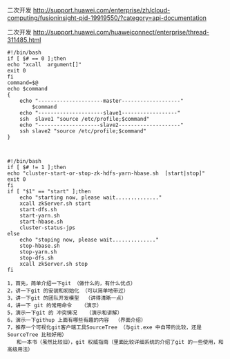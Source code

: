二次开发
http://support.huawei.com/enterprise/zh/cloud-computing/fusioninsight-pid-19919550/?category=api-documentation 

二次开发
http://support.huawei.com/huaweiconnect/enterprise/thread-311485.html

```
#!/bin/bash
if [ $# == 0 ];then 
echo "xcall  argument[]"
exit 0
fi
command=$@
echo $command
{
	echo "---------------------master-------------------"
        $command 
	echo "---------------------slave1------------------"
	ssh  slave1 "source /etc/profile;$command" 
	echo "--------------------slave2--------------------"
	ssh slave2 "source /etc/profile;$command"  
}



#!/bin/bash
if [ $# != 1 ];then
echo "cluster-start-or-stop-zk-hdfs-yarn-hbase.sh  [start|stop]"
exit 0
fi
if [ "$1" == "start" ];then
    echo "starting now, please wait.............."
    xcall zkServer.sh start
    start-dfs.sh
    start-yarn.sh
    start-hbase.sh
    cluster-status-jps
else 
    echo "stoping now, please wait.............."
    stop-hbase.sh
    stop-yarn.sh
    stop-dfs.sh 
    xcall zkServer.sh stop
fi
```

```
1，首先，简单介绍一下git （做什么的，有什么优点）
2，讲一下git 的安装和初始化 （可以简单地带过）
3，讲一下git 的团队开发模型  （讲得清晰一点）
4，讲一下 git 的常用命令   （演示）
5，演示一下git 的 冲突情况   （演示和讲解）
6，演示一下githup 上面有哪些有趣的内容  （界面介绍）
7，推荐一个可视化git客户端工具SourceTree （与git.exe 中自带的比较，还是SourceTree 比较好用） 
   和一本书（虽然比较旧），git 权威指南（里面比较详细系统的介绍了git 的一些使用，和高级用法）
```

